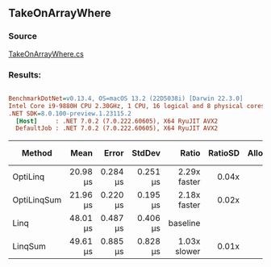 ﻿## TakeOnArrayWhere

### Source
[TakeOnArrayWhere.cs](../../src/OptiLinq.Benchmark/TakeOnArrayWhere.cs)

### Results:
``` ini

BenchmarkDotNet=v0.13.4, OS=macOS 13.2 (22D5038i) [Darwin 22.3.0]
Intel Core i9-9880H CPU 2.30GHz, 1 CPU, 16 logical and 8 physical cores
.NET SDK=8.0.100-preview.1.23115.2
  [Host]     : .NET 7.0.2 (7.0.222.60605), X64 RyuJIT AVX2
  DefaultJob : .NET 7.0.2 (7.0.222.60605), X64 RyuJIT AVX2


```
|      Method |     Mean |    Error |   StdDev |        Ratio | RatioSD | Allocated | Alloc Ratio |
|------------ |---------:|---------:|---------:|-------------:|--------:|----------:|------------:|
|    OptiLinq | 20.98 μs | 0.284 μs | 0.251 μs | 2.29x faster |   0.04x |         - |          NA |
| OptiLinqSum | 21.96 μs | 0.220 μs | 0.195 μs | 2.18x faster |   0.02x |      40 B |  2.60x less |
|        Linq | 48.01 μs | 0.487 μs | 0.406 μs |     baseline |         |     104 B |             |
|     LinqSum | 49.61 μs | 0.885 μs | 0.828 μs | 1.03x slower |   0.01x |     104 B |  1.00x more |
